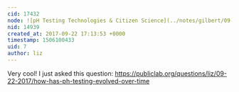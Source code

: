 ```yaml
---
cid: 17432
node: ![pH Testing Technologies & Citizen Science](../notes/gilbert/09-22-2017/ph-testing-technologies-citizen-science)
nid: 14939
created_at: 2017-09-22 17:13:53 +0000
timestamp: 1506100433
uid: 7
author: liz
---
```


Very cool! I just asked this question: https://publiclab.org/questions/liz/09-22-2017/how-has-ph-testing-evolved-over-time